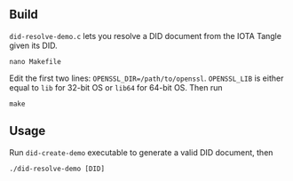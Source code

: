 ## Build

`did-resolve-demo.c` lets you resolve a DID document from the IOTA Tangle given its DID.

    nano Makefile

Edit the first two lines: `OPENSSL_DIR=/path/to/openssl`. `OPENSSL_LIB` is either equal to `lib` for 32-bit OS or `lib64` for 64-bit OS. Then run

    make


## Usage

Run `did-create-demo` executable to generate a valid DID document, then

    ./did-resolve-demo [DID] 